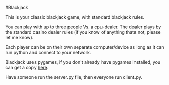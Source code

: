 #Blackjack

This is your classic blackjack game, with standard blackjack rules.

You can play with up to three people Vs. a cpu-dealer.  The dealer plays by the standard 
casino dealer rules (if you know of anything thats not, please let me know).  

Each player can be on their own separate computer/device as long as it can run python and 
connect to your network.

Blackjack uses pygames, if you don't already have pygames installed, you can get a copy [here](http://www.pygame.org/news.html).

Have someone run the server.py file, then everyone run client.py.  
